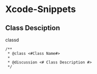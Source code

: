 Xcode-Snippets
==============

## Class Desciption

classd

    /**
     * @class <#Class Name#>
     *
     * @discussion <# Class Description #>
     */
